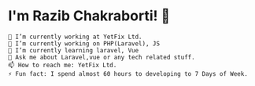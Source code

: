 # I'm Razib Chakraborti! 👋


    🔭 I’m currently working at YetFix Ltd.
    🔭 I’m currently working on PHP(Laravel), JS
    🌱 I’m currently learning laravel, Vue
    💬 Ask me about Laravel,vue or any tech related stuff.
    📫 How to reach me: YetFix Ltd.
    ⚡ Fun fact: I spend almost 60 hours to developing to 7 Days of Week.

